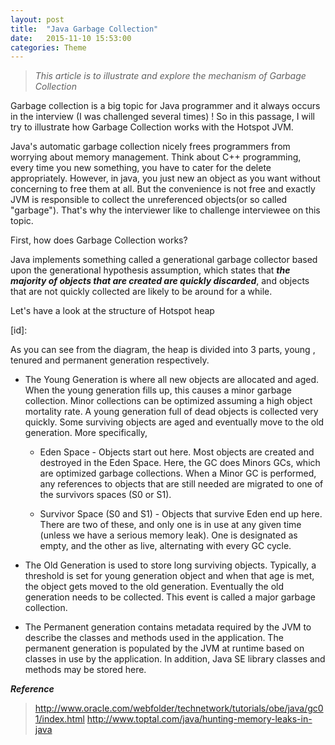 ```yaml
---
layout: post
title:  "Java Garbage Collection"
date:   2015-11-10 15:53:00
categories: Theme
---
```


> *This article is to illustrate and explore the mechanism of Garbage Collection*

Garbage collection is a big topic for Java programmer and it always occurs in the interview (I was challenged several times) ! So in this passage, I will try to illustrate how Garbage Collection works with the Hotspot JVM.

Java's automatic garbage collection nicely frees programmers from worrying about memory management. Think about C++ programming, every time you new something, you have to cater for the delete appropriately. However, in java, you just new an object as you want without concerning to free them at all. But the convenience is not free and exactly JVM is responsible to collect the unreferenced objects(or so called "garbage"). That's why the interviewer like to challenge interviewee on this topic.

First, how does Garbage Collection works?

Java implements something called a generational garbage collector based upon the generational hypothesis assumption, which states that ***the majority of objects that are created are quickly discarded***, and objects that are not quickly collected are likely to be around for a while.

Let's have a look at the structure of Hotspot heap

[id]:

As you can see from the diagram, the heap is divided into 3 parts, young , tenured and permanent generation respectively.

* The Young Generation is where all new objects are allocated and aged. When the young generation fills up, this causes a minor garbage collection. Minor collections can be optimized assuming a high object mortality rate. A young generation full of dead objects is collected very quickly. Some surviving objects are aged and eventually move to the old generation. More specifically,

  * Eden Space - Objects start out here. Most objects are created and destroyed in the Eden Space. Here, the GC does Minors GCs, which are optimized garbage collections. When a Minor GC is performed, any references to objects that are still needed are migrated to one of the survivors spaces (S0 or S1).

  * Survivor Space (S0 and S1) - Objects that survive Eden end up here. There are two of these, and only one is in use at any given time (unless we have a serious memory leak). One is designated as empty, and the other as live, alternating with every GC cycle.

* The Old Generation is used to store long surviving objects. Typically, a threshold is set for young generation object and when that age is met, the object gets moved to the old generation. Eventually the old generation needs to be collected. This event is called a major garbage collection.

* The Permanent generation contains metadata required by the JVM to describe the classes and methods used in the application. The permanent generation is populated by the JVM at runtime based on classes in use by the application. In addition, Java SE library classes and methods may be stored here.

***Reference***
> http://www.oracle.com/webfolder/technetwork/tutorials/obe/java/gc01/index.html
  http://www.toptal.com/java/hunting-memory-leaks-in-java
